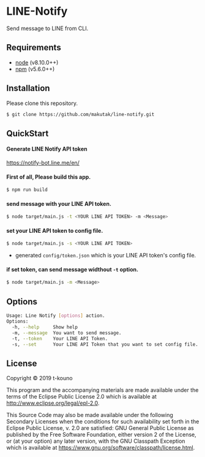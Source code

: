 # LINE-Notify

Send message to LINE from CLI.

## Requirements
* [node](https://nodejs.org/en/) (v8.10.0++)
* [npm](https://www.npmjs.com/) (v5.6.0++)

## Installation

Please clone this repository.
```bash
$ git clone https://github.com/makutak/line-notify.git
```

## QuickStart
#### Generate LINE Notify API token

https://notify-bot.line.me/en/

#### First of all, Please build this app.

``` bash
$ npm run build
```

#### send message with your LINE API token.

```bash
$ node target/main.js -t <YOUR LINE API TOKEN> -m <Message>
```
#### set your LINE API token to config file.
``` bash
$ node target/main.js -s <YOUR LINE API TOKEN>
```
* generated ```config/token.json``` which is your LINE API token's config file.

####  if set token, can send message widthout ```-t``` option.

``` bash
$ node target/main.js -m <Message>
```

## Options

``` bash
Usage: Line Notify [options] action.
Options:
  -h, --help     Show help
  -m, --message  You want to send message.
  -t, --token    Your LINE API Token.
  -s, --set      Your LINE API Token that you want to set config file.
```

## License

Copyright © 2019 t-kouno

This program and the accompanying materials are made available under the
terms of the Eclipse Public License 2.0 which is available at
http://www.eclipse.org/legal/epl-2.0.

This Source Code may also be made available under the following Secondary
Licenses when the conditions for such availability set forth in the Eclipse
Public License, v. 2.0 are satisfied: GNU General Public License as published by
the Free Software Foundation, either version 2 of the License, or (at your
option) any later version, with the GNU Classpath Exception which is available
at https://www.gnu.org/software/classpath/license.html.
